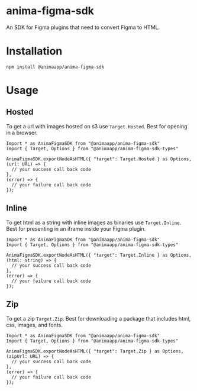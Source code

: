 # anima-figma-sdk

An SDK for Figma plugins that need to convert Figma to HTML.

# Installation

```
npm install @animaapp/anima-figma-sdk
```

# Usage

## Hosted

To get a url with images hosted on s3 use `Target.Hosted`. Best for opening in a browser.

```
Import * as AnimaFigmaSDK from "@animaapp/anima-figma-sdk"
Import { Target, Options } from "@animaapp/anima-figma-sdk-types"

AnimaFigmaSDK.exportNodeAsHTML({ "target": Target.Hosted } as Options, (url: URL) => {
  // your success call back code
},
(error) => {
  // your failure call back code
});
```

## Inline

To get html as a string with inline images as binaries use `Target.Inline`. Best for presenting in an iframe inside your Figma plugin.

```
Import * as AnimaFigmaSDK from "@animaapp/anima-figma-sdk"
Import { Target, Options } from "@animaapp/anima-figma-sdk-types"

AnimaFigmaSDK.exportNodeAsHTML({ "target": Target.Inline } as Options, (html: string) => {
  // your success call back code
},
(error) => {
  // your failure call back code
});

```

## Zip

To get a zip `Target.Zip`. Best for downloading a package that includes html, css, images, and fonts.

```
Import * as AnimaFigmaSDK from "@animaapp/anima-figma-sdk"
Import { Target, Options } from "@animaapp/anima-figma-sdk-types"

AnimaFigmaSDK.exportNodeAsHTML({ "target": Target.Zip } as Options, (zipUrl: URL) => {
  // your success call back code
},
(error) => {
  // your failure call back code
});

```


